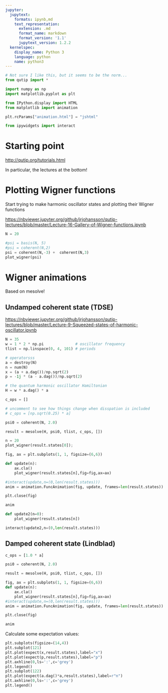 ```yaml
---
jupyter:
  jupytext:
    formats: ipynb,md
    text_representation:
      extension: .md
      format_name: markdown
      format_version: '1.1'
      jupytext_version: 1.2.2
  kernelspec:
    display_name: Python 3
    language: python
    name: python3
---
```


```python
# Not sure I like this, but it seems to be the norm...
from qutip import *

import numpy as np
import matplotlib.pyplot as plt
```

```python
from IPython.display import HTML
from matplotlib import animation
```

```python
plt.rcParams["animation.html"] = "jshtml"
```

```python
from ipywidgets import interact
```

# Starting point

http://qutip.org/tutorials.html

In particular, the lectures at the bottom!



# Plotting Wigner functions

Start trying to make harmonic oscillator states and plotting their Wigner functions

https://nbviewer.jupyter.org/github/jrjohansson/qutip-lectures/blob/master/Lecture-16-Gallery-of-Wigner-functions.ipynb

```python
N = 20
```

```python
#psi = basis(N, 5)
#psi = coherent(N,2)
psi = coherent(N,-3) +  coherent(N,3)
plot_wigner(psi)
```

# Wigner animations

Based on mesolve! 

##  Undamped coherent state (TDSE)

https://nbviewer.jupyter.org/github/jrjohansson/qutip-lectures/blob/master/Lecture-9-Squeezed-states-of-harmonic-oscillator.ipynb

```python
N = 35
w = 1 * 2 * np.pi              # oscillator frequency
tlist = np.linspace(0, 4, 101) # periods
```

```python
# operatorsss
a = destroy(N)
n = num(N)
x = (a + a.dag())/np.sqrt(2)
p = -1j * (a - a.dag())/np.sqrt(2)
```

```python
# the quantum harmonic oscillator Hamiltonian
H = w * a.dag() * a
```

```python
c_ops = []

# uncomment to see how things change when disspation is included
# c_ops = [np.sqrt(0.25) * a]
```

```python
psi0 = coherent(N, 2.0)
```

```python
result = mesolve(H, psi0, tlist, c_ops, [])
```

```python
n = 20
plot_wigner(result.states[0]);
```

```python
fig, ax = plt.subplots(1, 1, figsize=(6,6))

def update(n):
    ax.cla()
    plot_wigner(result.states[n],fig=fig,ax=ax)

#interact(update,n=(0,len(result.states)))
anim = animation.FuncAnimation(fig, update, frames=len(result.states))

plt.close(fig)
```

```python
anim
```

```python
def update2(n=0):
    plot_wigner(result.states[n])

interact(update2,n=(0,len(result.states)))

```

##  Damped coherent state (Lindblad)


```python
c_ops = [1.0 * a]
```

```python
psi0 = coherent(N, 2.0)
```

```python
result = mesolve(H, psi0, tlist, c_ops, [])
```

```python
fig, ax = plt.subplots(1, 1, figsize=(6,6))
def update(n):
    ax.cla()
    plot_wigner(result.states[n],fig=fig,ax=ax)
#interact(update,n=(0,len(result.states)))
anim = animation.FuncAnimation(fig, update, frames=len(result.states))

plt.close(fig)
```

```python
anim
```

Calculate some expectation values:

```python
plt.subplots(figsize=(14,4))
plt.subplot(121)
plt.plot(expect(x,result.states),label="x")
plt.plot(expect(p,result.states),label="p")
plt.axhline(0,ls=':',c='grey')
plt.legend()
plt.subplot(122)
plt.plot(expect(a.dag()*a,result.states),label=r"n")
plt.axhline(0,ls=':',c='grey')
plt.legend()
```
